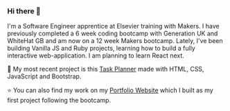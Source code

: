 ### Hi there 👋

<!--
**vinc3108/vinc3108** is a ✨ _special_ ✨ repository because its `README.md` (this file) appears on your GitHub profile.

Here are some ideas to get you started:

- 🔭 I’m currently working on ...
- 🌱 I’m currently learning ...
- 👯 I’m looking to collaborate on ...
- 🤔 I’m looking for help with ...
- 💬 Ask me about ...
- 📫 How to reach me: ...
- 😄 Pronouns: ...
- ⚡ Fun fact: ...
-->

I'm a Software Engineer apprentice at Elsevier training with Makers. I have previously completed a 6 week coding bootcamp with Generation UK and WhiteHat GB and am now on a 12 week Makers bootcamp. Lately, I've been building Vanilla JS and Ruby projects, learning how to build a fully interactive web-application. I am planning to learn React next. 

📔 My most recent project is this [Task Planner](https://vinc3108.github.io/Final_Project_Task_Planner/) made with HTML, CSS, JavaScript and Bootstrap.

⭐️ You can also find my work on my [Portfolio Website](https://vincenzoflorio.co.uk/) which I built as my first project following the bootcamp. 

